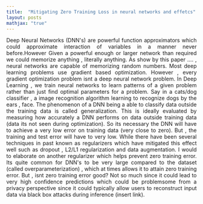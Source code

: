 ```yaml
---
title:  "Mitigating Zero Training Loss in neural networks and effetcs"
layout: posts
mathjax: "true"
---
```


<p style="text-align: justify">Deep Neural Networks (DNN's) are powerful function approximators which could approximate interaction of variables in a manner never before.However Given a powerful enough or larger network than required we could memorize anything , literally anything. As show by this paper .... , neural networks are capable of memorizing random numbers. Most deep learning problems use gradient based optimization. However , every gradient optimization problem isnt a deep neural network problem. In Deep Learning , we train neural networks to learn patterns of a given problem rather than just find optimal parameters for a problem. Say in a cats/dog classifier , a image recognition algorithm learning to recognize dogs by the ears , face. The phenomenon of a DNN being a able to classify data outside the training data is called generalization. This is ideally evaluated by measuring how accurately a DNN performs on data outside training data (data its not seen during optimization). So its necessary the DNN will have to achieve a very low error on training data (very close to zero). But , the training and test error will have to very low. While there have been several techniques in past known as regularizers which have mitigated this effect well such as dropout , L2/L1 regularization and data augmentation. I would to elaborate on another regularizer which helps prevent zero training error. Its quite common for DNN's to be very large compared to the dataset (called overparameterization) , which at times allows it to attain zero training error. But , isnt zero training error good? Not so much since it could lead to very high confidence predictions which could be problemsome from a privacy perspective since it could typically allow users to reconstruct input data via black box attacks during inference (insert link). </p>

